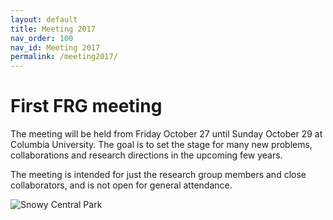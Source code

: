 ```yaml
---
layout: default
title: Meeting 2017
nav_order: 100
nav_id: Meeting 2017
permalink: /meeting2017/
---
```


<h1 class="mb-3">First FRG meeting</h1>

The meeting will be held from Friday October 27 until Sunday October 29 at Columbia University.
The goal is to set the stage for many new problems, collaborations and research directions in the upcoming few years.

The meeting is intended for just the research group members and close collaborators, and is not open for general attendance.


<img src="{{site.url}}/img/central_park.jpg" style="max-width:100%" alt="Snowy Central Park">
